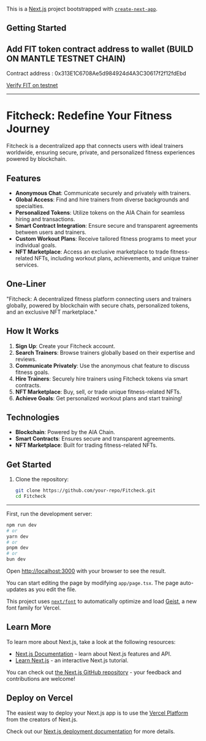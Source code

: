 This is a [Next.js](https://nextjs.org) project bootstrapped with [`create-next-app`](https://nextjs.org/docs/app/api-reference/cli/create-next-app).

## Getting Started

## Add FIT token contract address to wallet (BUILD ON MANTLE TESTNET CHAIN)

Contract address : 0x313E1C6708Ae5d984924d4A3C30617f2f12fdEbd

[Verify FIT on testnet](https://explorer.sepolia.mantle.xyz/token/0x313E1C6708Ae5d984924d4A3C30617f2f12fdEbd)

-----

# Fitcheck: Redefine Your Fitness Journey  

Fitcheck is a decentralized app that connects users with ideal trainers worldwide, ensuring secure, private, and personalized fitness experiences powered by blockchain.  

## Features  
- **Anonymous Chat**: Communicate securely and privately with trainers.  
- **Global Access**: Find and hire trainers from diverse backgrounds and specialties.  
- **Personalized Tokens**: Utilize tokens on the AIA Chain for seamless hiring and transactions.  
- **Smart Contract Integration**: Ensure secure and transparent agreements between users and trainers.  
- **Custom Workout Plans**: Receive tailored fitness programs to meet your individual goals.  
- **NFT Marketplace**: Access an exclusive marketplace to trade fitness-related NFTs, including workout plans, achievements, and unique trainer services.  

## One-Liner  
"Fitcheck: A decentralized fitness platform connecting users and trainers globally, powered by blockchain with secure chats, personalized tokens, and an exclusive NFT marketplace."  

## How It Works  
1. **Sign Up**: Create your Fitcheck account.  
2. **Search Trainers**: Browse trainers globally based on their expertise and reviews.  
3. **Communicate Privately**: Use the anonymous chat feature to discuss fitness goals.  
4. **Hire Trainers**: Securely hire trainers using Fitcheck tokens via smart contracts.  
5. **NFT Marketplace**: Buy, sell, or trade unique fitness-related NFTs.  
6. **Achieve Goals**: Get personalized workout plans and start training!  

## Technologies  
- **Blockchain**: Powered by the AIA Chain.  
- **Smart Contracts**: Ensures secure and transparent agreements.  
- **NFT Marketplace**: Built for trading fitness-related NFTs.  

## Get Started  
1. Clone the repository:  
   ```bash
   git clone https://github.com/your-repo/Fitcheck.git
   cd Fitcheck


----

First, run the development server:

```bash
npm run dev
# or
yarn dev
# or
pnpm dev
# or
bun dev
```

Open [http://localhost:3000](http://localhost:3000) with your browser to see the result.

You can start editing the page by modifying `app/page.tsx`. The page auto-updates as you edit the file.

This project uses [`next/font`](https://nextjs.org/docs/app/building-your-application/optimizing/fonts) to automatically optimize and load [Geist](https://vercel.com/font), a new font family for Vercel.

## Learn More

To learn more about Next.js, take a look at the following resources:

- [Next.js Documentation](https://nextjs.org/docs) - learn about Next.js features and API.
- [Learn Next.js](https://nextjs.org/learn) - an interactive Next.js tutorial.

You can check out [the Next.js GitHub repository](https://github.com/vercel/next.js) - your feedback and contributions are welcome!

## Deploy on Vercel

The easiest way to deploy your Next.js app is to use the [Vercel Platform](https://vercel.com/new?utm_medium=default-template&filter=next.js&utm_source=create-next-app&utm_campaign=create-next-app-readme) from the creators of Next.js.

Check out our [Next.js deployment documentation](https://nextjs.org/docs/app/building-your-application/deploying) for more details.

